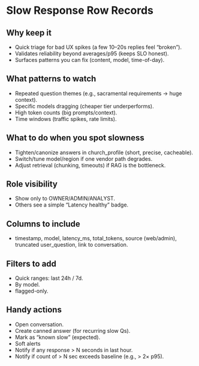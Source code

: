 # Slow Response Row Records
## Why keep it

- Quick triage for bad UX spikes (a few 10–20s replies feel “broken”).
- Validates reliability beyond averages/p95 (keeps SLO honest).
- Surfaces patterns you can fix (content, model, time-of-day).

## What patterns to watch

- Repeated question themes (e.g., sacramental requirements → huge context).
- Specific models dragging (cheaper tier underperforms).
- High token counts (big prompts/context).
- Time windows (traffic spikes, rate limits).

## What to do when you spot slowness

- Tighten/canonize answers in church_profile (short, precise, cacheable).
- Switch/tune model/region if one vendor path degrades.
- Adjust retrieval (chunking, timeouts) if RAG is the bottleneck.

## Role visibility

- Show only to OWNER/ADMIN/ANALYST.
- Others see a simple “Latency healthy” badge.

## Columns to include

- timestamp, model, latency_ms, total_tokens, source (web/admin), truncated user_question, link to conversation.

## Filters to add

- Quick ranges: last 24h / 7d.
- By model.
- flagged-only.

## Handy actions

- Open conversation.
- Create canned answer (for recurring slow Qs).
- Mark as “known slow” (expected).
- Soft alerts
- Notify if any response > N seconds in last hour.
- Notify if count of > N sec exceeds baseline (e.g., > 2× p95).